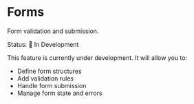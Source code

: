 # Forms

Form validation and submission.

Status: 🚧 In Development

This feature is currently under development. It will allow you to:
- Define form structures
- Add validation rules
- Handle form submission
- Manage form state and errors
